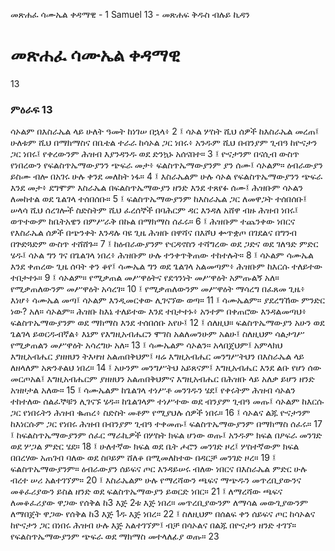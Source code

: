 ﻿
 መጽሐፈ ሳሙኤል ቀዳማዊ - 1 Samuel 13 - መጽሐፍ ቅዱስ ብሉይ ኪዳን
# መጽሐፈ ሳሙኤል ቀዳማዊ
13
### ምዕራፍ 13
ሳኦልም በእስራኤል ላይ ሁለት ዓመት ከነገሠ በኋላ፥
2 ፤ ሳኦል ሦስት ሺህ ሰዎች ከእስራኤል መረጠ፤ ሁለቱም ሺህ በማክማስና በቤቴል ተራራ ከሳኦል ጋር ነበሩ፥ አንዱም ሺህ በብንያም ጊብዓ ከዮናታን ጋር ነበሩ፤ የቀረውንም ሕዝብ እያንዳንዱ ወደ ድንኳኑ አሰናበተ።
3 ፤ ዮናታንም በናሲብ ውስጥ የነበረውን የፍልስጥኤማውያንን ጭፍራ መታ፥ ፍልስጥኤማውያንም ያን ሰሙ፤ ሳኦልም። ዕብራውያን ይስሙ ብሎ በአገሩ ሁሉ ቀንደ መለከት ነፋ።
4 ፤ እስራኤልም ሁሉ ሳኦል የፍልስጥኤማውያንን ጭፍራ እንደ መታ፥ ደግሞም እስራኤል በፍልስጥኤማውያን ዘንድ እንደ ተጸየፉ ሰሙ፤ ሕዝቡም ሳኦልን ለመከተል ወደ ጌልገላ ተሰበሰቡ።
5 ፤ ፍልስጥኤማውያንም ከእስራኤል ጋር ለመዋጋት ተሰበሰቡ፤ ሠላሳ ሺህ ሰረገሎች ስድስትም ሺህ ፈረሰኞች በባሕርም ዳር እንዳለ አሸዋ ብዙ ሕዝብ ነበሩ፤ ወጥተውም ከቤትአዌን በምሥራቅ በኩል በማክማስ ሰፈሩ።
6 ፤ ሕዝቡም ተጨንቀው ነበርና የእስራኤል ሰዎች በጭንቀት እንዳሉ ባዩ ጊዜ ሕዝቡ በዋሻና በእሾህ ቍጥቋጦ በገደልና በግንብ በጕድጓድም ውስጥ ተሸሸጉ።
7 ፤ ከዕብራውያንም ዮርዳኖስን ተሻግረው ወደ ጋድና ወደ ገለዓድ ምድር ሄዱ፤ ሳኦል ግን ገና በጌልገላ ነበረ፥ ሕዝቡም ሁሉ ተንቀጥቅጠው ተከተሉት።
8 ፤ ሳኦልም ሳሙኤል እንደ ቀጠረው ጊዜ ሰባት ቀን ቆየ፤ ሳሙኤል ግን ወደ ጌልገላ አልመጣም፥ ሕዝቡም ከእርሱ ተለይተው ተበታተኑ።
9 ፤ ሳኦልም። የሚቃጠል መሥዋዕትና የደኅንነት መሥዋዕት አምጡልኝ አለ። የሚቃጠለውንም መሥዋዕት አሳረገ።
10 ፤ የሚቃጠለውንም መሥዋዕት ማሳረግ በፈጸመ ጊዜ፥ እነሆ፥ ሳሙኤል መጣ፤ ሳኦልም እንዲመርቀው ሊገናኘው ወጣ።
11 ፤ ሳሙኤልም። ያደረግኸው ምንድር ነው? አለ። ሳኦልም። ሕዝቡ ከእኔ ተለይተው እንደ ተበታተኑ፥ አንተም በቀጠሮው እንዳልመጣህ፥ ፍልስጥኤማውያንም ወደ ማክማስ እንደ ተሰበሰቡ አየሁ፤
12 ፤ ሰለዚህ። ፍልስጥኤማውያን አሁን ወደ ጌልገላ ይወርዱብኛል፥ እኔም የእግዚአብሔርን ሞገስ አልለመንሁም አልሁ፤ ስለዚህም ሳልታገሥ የሚቃጠልን መሥዋዕት አሳረግሁ አለ።
13 ፤ ሳሙኤልም ሳኦልን። አላበጀህም፤ አምላክህ እግዚአብሔር ያዘዘህን ትእዛዝ አልጠበቅህም፤ ዛሬ እግዚአብሔር መንግሥትህን በእስራኤል ላይ ለዘላለም አጽንቶልህ ነበረ።
14 ፤ አሁንም መንግሥትህ አይጸናም፤ እግዚአብሔር እንደ ልቡ የሆነ ሰው መርጦአል፤ እግዚአብሔርም ያዘዘህን አልጠበቅህምና እግዚአብሔር በሕዝቡ ላይ አለቃ ይሆን ዘንድ አዝዞታል አለው።
15 ፤ ሳሙኤልም ከጌልገላ ተነሥቶ መንገዱን ሄደ፤ የቀሩትም ሕዝብ ሳኦልን ተከተለው ሰልፈኞቹን ሊገናኙ ሄዱ። ከጌልገላም ተነሥተው ወደ ብንያም ጊብዓ መጡ፤ ሳኦልም ከእርሱ ጋር የነበሩትን ሕዝብ ቈጠረ፥ ስድስት መቶም የሚያህሉ ሰዎች ነበሩ።
16 ፤ ሳኦልና ልጁ ዮናታንም ከእነርሱም ጋር የነበሩ ሕዝብ በብንያም ጊብዓ ተቀመጡ፤ ፍልስጥኤማውያንም በማክማስ ሰፈሩ።
17 ፤ ከፍልስጥኤማውያንም ሰፈር ማራኪዎች በሦስት ክፍል ሆነው ወጡ፤ አንዱም ክፍል በዖፍራ መንገድ ወደ ሦጋል ምድር ሄደ።
18 ፤ ሁለተኛው ክፍል ወደ ቤት ሖሮን መንገድ ዞረ፤ ሦስተኛውም ክፍል በበረሃው አጠገብ ባለው ወደ ስቦይም ሸለቆ በሚመለከተው በዳርቻ መንገድ ዞረ።
19 ፤ ፍልስጥኤማውያንም። ዕብራውያን ሰይፍና ጦር እንዳይሠሩ ብለው ነበርና በእስራኤል ምድር ሁሉ ብረተ ሠሪ አልተገኘም።
20 ፤ እስራኤልም ሁሉ የማረሻውን ጫፍና ማጭዱን መጥረቢያውንና መቆፈሪያውን ይስል ዘንድ ወደ ፍልስጥኤማውያን ይወርድ ነበር።
21 ፤ ለማረሻው ጫፍና ለመቆፈሪያው ዋጋው የሰቅል ከ3 እጅ 2ቱ እጅ ነበረ። መጥረቢያውንም ለማሳል መውጊያውንም ለማበጀት ዋጋው የሰቅል ከ3 እጅ 1ዱ እጅ ነበረ።
22 ፤ ስለዚህም በሰልፍ ቀን ሰይፍና ጦር ከሳኦልና ከዮናታን ጋር በነበሩ ሕዝብ ሁሉ እጅ አልተገኘም፤ ብቻ በሳኦልና በልጁ በዮናታን ዘንድ ተገኘ። የፍልስጥኤማውያንም ጭፍራ ወደ ማክማስ መተላለፊያ ወጡ።
23 
